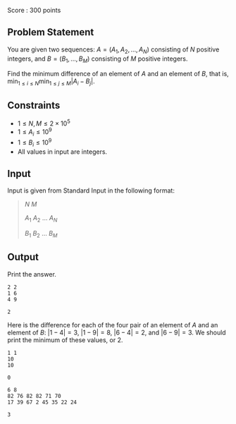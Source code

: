 Score : $300$ points

## Problem Statement

You are given two sequences: $A=(A_1,A_2, \ldots ,A_N)$ consisting of $N$ positive integers, and $B=(B_1, \ldots ,B_M)$ consisting of $M$ positive integers.

Find the minimum difference of an element of $A$ and an element of $B$, that is, $\displaystyle \min_{ 1\leq i\leq N}\displaystyle\min_{1\leq j\leq M} \lvert A_i-B_j\rvert$.

## Constraints

- $1 \leq N,M \leq 2\times 10^5$
- $1 \leq A_i \leq 10^9$
- $1 \leq B_i \leq 10^9$
- All values in input are integers.

## Input

Input is given from Standard Input in the following format:

> $N$ $M$
> 
> $A_1$ $A_2$ $\ldots$ $A_N$
> 
> $B_1$ $B_2$ $\ldots$ $B_M$

## Output

Print the answer.

```input1
2 2
1 6
4 9
```

```output1
2
```

Here is the difference for each of the four pair of an element of $A$ and an element of $B$: $\lvert 1-4\rvert=3$, $\lvert 1-9\rvert=8$, $\lvert 6-4\rvert=2$, and $\lvert 6-9\rvert=3$. We should print the minimum of these values, or $2$.

```input2
1 1
10
10
```

```output2
0
```

```input3
6 8
82 76 82 82 71 70
17 39 67 2 45 35 22 24
```

```output3
3
```